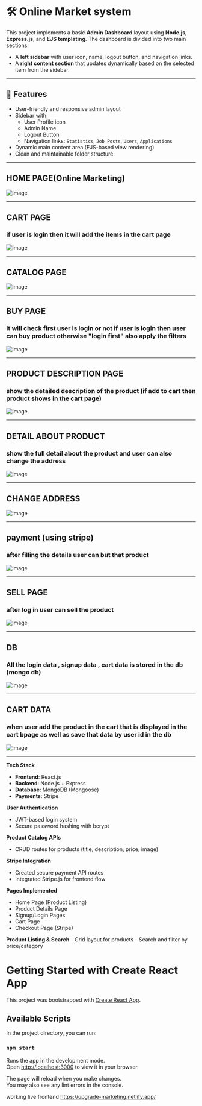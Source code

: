# 🛠️ Online Market system

This project implements a basic **Admin Dashboard** layout using **Node.js**, **Express.js**, and **EJS templating**. The dashboard is divided into two main sections:

- A **left sidebar** with user icon, name, logout button, and navigation links.
- A **right content section** that updates dynamically based on the selected item from the sidebar.

---

## 🚀 Features

- User-friendly and responsive admin layout
- Sidebar with:
  - User Profile icon
  - Admin Name
  - Logout Button
  - Navigation links: `Statistics`, `Job Posts`, `Users`, `Applications`
- Dynamic main content area (EJS-based view rendering)
- Clean and maintainable folder structure

---



## HOME PAGE(Online Marketing)
![image](https://github.com/jotkaur-6284/upgrade-online-market/blob/main/src/img/1.PNG?raw=true)

---

## CART PAGE
### if user is login then it will add the items in the cart page 
![image](https://github.com/jotkaur-6284/upgrade-online-market/blob/main/src/img/2.PNG?raw=true)

---


## CATALOG PAGE
![image](https://github.com/jotkaur-6284/upgrade-online-market/blob/main/src/img/3.PNG?raw=true)

---


## BUY PAGE
### It will check first user is login or not if user is login then user can buy product otherwise "login first" also apply the filters
![image](https://github.com/jotkaur-6284/upgrade-online-market/blob/main/src/img/4.PNG?raw=true)

---

## PRODUCT DESCRIPTION PAGE 
### show the detailed description of the product (if add to cart then product shows in the cart page)
![image](https://github.com/jotkaur-6284/upgrade-online-market/blob/main/src/img/5.PNG?raw=true)

---

## DETAIL ABOUT PRODUCT 
### show the full detail about the product and user can also change the address 
![image](https://github.com/jotkaur-6284/upgrade-online-market/blob/main/src/img/6.PNG?raw=true)

---

## CHANGE ADDRESS
![image](https://github.com/jotkaur-6284/upgrade-online-market/blob/main/src/img/7.PNG?raw=true)

---

## payment (using stripe)
### after filling the details user can but that product
![image](https://github.com/jotkaur-6284/upgrade-online-market/blob/main/src/img/8.PNG?raw=true)

---

## SELL PAGE
### after log in user can sell the product
![image](https://github.com/jotkaur-6284/upgrade-online-market/blob/main/src/img/9.PNG?raw=true)

---

## DB
### All the login data , signup data , cart data is stored in the db (mongo db)
![image](https://github.com/jotkaur-6284/upgrade-online-market/blob/main/src/img/10.PNG?raw=true)

---

## CART DATA
### when user add the product in the cart that is displayed in the cart bpage as well as save that data by user id in the db
![image](https://github.com/jotkaur-6284/upgrade-online-market/blob/main/src/img/11.PNG?raw=true)

---


 **Tech Stack**
   - **Frontend**: React.js
   - **Backend**: Node.js + Express
   - **Database**: MongoDB (Mongoose)
   - **Payments**: Stripe
  
**User Authentication**
   - JWT-based login system
   - Secure password hashing with bcrypt

**Product Catalog APIs**
   - CRUD routes for products (title, description, price, image)

**Stripe Integration**
   - Created secure payment API routes
   - Integrated Stripe.js for frontend flow

**Pages Implemented**
   - Home Page (Product Listing)
   - Product Details Page
   - Signup/Login Pages
   - Cart Page
   - Checkout Page (Stripe)

**Product Listing & Search**
    - Grid layout for products
    - Search and filter by price/category

  
# Getting Started with Create React App

This project was bootstrapped with [Create React App](https://github.com/facebook/create-react-app).

## Available Scripts

In the project directory, you can run:

### `npm start`

Runs the app in the development mode.\
Open [http://localhost:3000](http://localhost:3000) to view it in your browser.

The page will reload when you make changes.\
You may also see any lint errors in the console.



working live frontend 
https://upgrade-marketing.netlify.app/
